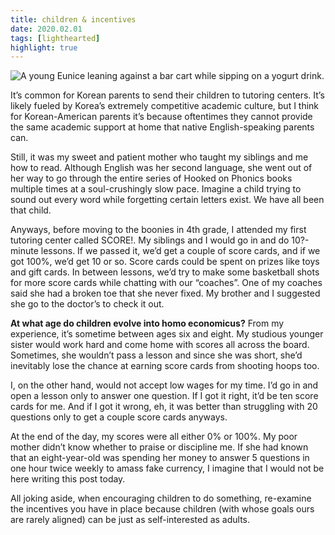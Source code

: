 ```yaml
---
title: children & incentives
date: 2020.02.01
tags: [lighthearted]
highlight: true
---
```


<script>
	import Image from '$lib/components/Image.svelte';
</script>

<Image
    size="size-1"
    fileName="cooler_than_you.png"
    alt="A young Eunice leaning against a bar cart while sipping on a yogurt drink."
/>

It’s common for Korean parents to send their children to tutoring centers. It’s likely fueled by Korea’s extremely competitive academic culture, but I think for Korean-American parents it’s because oftentimes they cannot provide the same academic support at home that native English-speaking parents can.

Still, it was my sweet and patient mother who taught my siblings and me how to read. Although English was her second language, she went out of her way to go through the entire series of Hooked on Phonics books multiple times at a soul-crushingly slow pace. Imagine a child trying to sound out every word while forgetting certain letters exist. We have all been that child.

Anyways, before moving to the boonies in 4th grade, I attended my first tutoring center called SCORE!. My siblings and I would go in and do 10?-minute lessons. If we passed it, we’d get a couple of score cards, and if we got 100%, we’d get 10 or so. Score cards could be spent on prizes like toys and gift cards. In between lessons, we’d try to make some basketball shots for more score cards while chatting with our “coaches”. One of my coaches said she had a broken toe that she never fixed. My brother and I suggested she go to the doctor’s to check it out.

**At what age do children evolve into homo economicus?** From my experience, it’s sometime between ages six and eight. My studious younger sister would work hard and come home with scores all across the board. Sometimes, she wouldn’t pass a lesson and since she was short, she’d inevitably lose the chance at earning score cards from shooting hoops too.

I, on the other hand, would not accept low wages for my time. I’d go in and open a lesson only to answer one question. If I got it right, it’d be ten score cards for me. And if I got it wrong, eh, it was better than struggling with 20 questions only to get a couple score cards anyways.

At the end of the day, my scores were all either 0% or 100%. My poor mother didn’t know whether to praise or discipline me. If she had known that an eight-year-old was spending her money to answer 5 questions in one hour twice weekly to amass fake currency, I imagine that I would not be here writing this post today.

All joking aside, when encouraging children to do something, re-examine the incentives you have in place because children (with whose goals ours are rarely aligned) can be just as self-interested as adults.